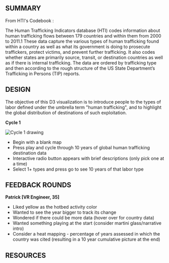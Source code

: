## SUMMARY

From HTI's Codebook : 

The Human Trafficking Indicators database (HTI) codes information about human trafficking flows between 179 
countries and within them from 2000 to 2011.1 These data capture the various types of human trafficking found 
within a country as well as what its government is doing to prosecute traffickers, protect victims, and prevent 
further trafficking. It also codes whether states are primarily source, transit, or destination countries as well 
as if there is internal trafficking. The data are ordered by trafficking type and then according to the rough 
structure of the US State Department’s Trafficking in Persons (TIP) reports.

## DESIGN 

The objective of this D3 visualization is to introduce people to the types of labor defined under the umbrella
term "human trafficking", and to highlight the global distribution of destinations of such exploitation. 

**Cycle 1**

![Cycle 1 drawing](https://cloud.githubusercontent.com/assets/19956669/22218413/70ea58cc-e15b-11e6-9dfd-aafe64a85b4d.JPG)

* Begin with a blank map
* Press play and cycle through 10 years of global human trafficking destination data
* Interactive radio button appears with brief descriptions (only pick one at a time) 
* Select 1+ types and press go to see 10 years of that labor type 

## FEEDBACK ROUNDS

**Patrick [VR Engineer, 35]**
* Liked yellow as the hotbed activity color
* Wanted to see the year bigger to track its change 
* Wondered if there could be more data (hover over for country data)
* Wanted something playing at the start (consider martini glass/narrative intro)
* Consider a heat mapping - percentage of years assessed in which the country was cited (resulting in a 10 year cumulative picture at the end) 

## RESOURCES 
